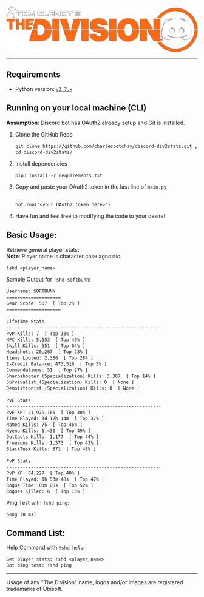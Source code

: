 <p align="center">
  <img width="510" src="https://github.com/charlespetchsy/discord-div2stats/blob/master/media/division-discord-banner.png">
</p>

---

## Requirements
- Python version: [`v3.7.x`](https://www.python.org/downloads/release/python-373/)

## Running on your local machine (CLI)
**Assumption**: Discord bot has OAuth2 already setup and Git is installed.
1) Clone the GitHub Repo
    ```
    git clone https://github.com/charlespetchsy/discord-div2stats.git ; cd discord-div2stats/ 
    ```
2) Install dependencies
    ```
    pip3 install -r requirements.txt
    ```
3) Copy and paste your OAuth2 token in the last line of `main.py`
    ```
    ...
    bot.run('<your_OAuth2_token_here>')
    ```
4) Have fun and feel free to modifying the code to your desire!

## Basic Usage:
Retrieve general player stats: <br>
**Note**: Player name is character case agnostic.
```
!shd <player_name>
```
Sample Output for `!shd softbunn`:
```
Username: SOFTBUNN
====================
Gear Score: 507  [ Top 2% ]
====================

Lifetime Stats
---------------------------------------------------------
PvP Kills: 7  [ Top 38% ]
NPC Kills: 5,153  [ Top 46% ]
Skill Kills: 351  [ Top 64% ]
Headshots: 20,207  [ Top 23% ]
Items Looted: 2,356  [ Top 28% ]
E-Credit Balance: 473,516  [ Top 5% ]
Commendations: 51  [ Top 27% ]
Sharpshooter (Specialization) Kills: 3,307  [ Top 14% ]
Survivalist (Specialization) Kills: 0  [ None ]
Demolitionist (Specialization) Kills: 0  [ None ]

PvE Stats
---------------------------------------------------------
PvE XP: 21,979,165  [ Top 30% ]
Time Played: 3d 17h 14m  [ Top 37% ]
Named Kills: 75  [ Top 46% ]
Hyena Kills: 1,430  [ Top 49% ]
OutCasts Kills: 1,177  [ Top 44% ]
Truesons Kills: 1,573  [ Top 43% ]
BlackTusk Kills: 871  [ Top 48% ]

PvP Stats
---------------------------------------------------------
PvP XP: 84,227  [ Top 40% ]
Time Played: 1h 53m 48s  [ Top 47% ]
Rogue Time: 03m 08s  [ Top 52% ]
Rogues Killed: 6  [ Top 15% ]
```

Ping Test with `!shd ping`:
```
pong (0 ms)
```

## Command List:
Help Command with `!shd help`:
```
Get player stats: !shd <player_name>
Bot ping test: !shd ping
```

---
Usage of any "The Division" name, logos and/or images are registered trademarks of Ubisoft.
